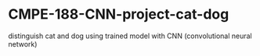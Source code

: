 # CMPE-188-CNN-project-cat-dog
distinguish cat and dog using trained model with CNN (convolutional neural network)
